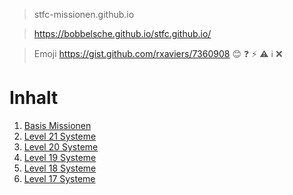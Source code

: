 > stfc-missionen.github.io

> https://bobbelsche.github.io/stfc.github.io/

> Emoji https://gist.github.com/rxaviers/7360908
:blush: :question: :zap: :warning: :information_source: :x:

# Inhalt

1. [Basis Missionen](mbasis.md#basis-missionen)
6. [Level 21 Systeme](m21.md#level-21-systeme)
5. [Level 20 Systeme](m20.md#level-20-systeme)
4. [Level 19 Systeme](m19.md#level-19-systeme)
3. [Level 18 Systeme](m18.md#level-18-systeme)
2. [Level 17 Systeme](m17.md#level-17-systeme)
